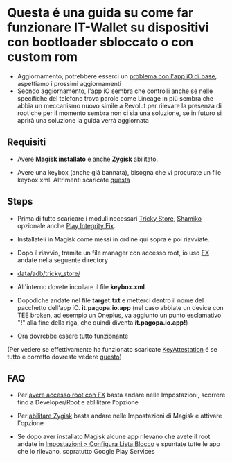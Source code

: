 # Questa é una guida su come far funzionare IT-Wallet su dispositivi con bootloader sbloccato o con custom rom
- Aggiornamento, potrebbere esserci un [problema con l'app iO di base](https://www.dday.it/redazione/51379/app-io-e-android-i-documenti-sullo-smartphone-non-vanno-nemmeno-con-alcuni-dispositivi-sicuri-ecco-perche), aspettiamo i prossimi aggiornamenti
- Secndo aggiornamento, l'app iO sembra che controlli anche se nelle specifiche del telefono trova parole come Lineage in più sembra che abbia un meccanismo nuovo simile a Revolut per rilevare la presenza di root che per il momento sembra non ci sia una soluzione, se in futuro si aprirà una soluzione la guida verrà aggiornata
## Requisiti

- Avere **Magisk installato** e anche **Zygisk** abilitato.

- Avere una keybox (anche giá bannata), bisogna che vi procurate un file keybox.xml. Altrimenti scaricate [questa](video/Chiavescatola.zip)


## Steps

- Prima di tutto scaricare i moduli necessari [Tricky Store](https://github.com/5ec1cff/TrickyStore/releases), [Shamiko](https://github.com/LSPosed/LSPosed.github.io/releases/) opzionale anche [Play Integrity Fix](https://github.com/chiteroman/PlayIntegrityFix/releases).

- Installateli in Magisk come messi in ordine qui sopra e poi riavviate.

- Dopo il riavvio, tramite un file manager con accesso root, io uso [FX](https://play.google.com/store/apps/details?id=nextapp.fx&hl=it) andate nella seguente directory

- [data/adb/tricky_store/](video/fxrootetrickystore.mp4)

- All'interno dovete incollare il file **keybox.xml**

- Dopodiche andate nel file **target.txt** e metterci dentro il nome del pacchetto dell'app iO. **it.pagopa.io.app** (nel caso abbiate un device con TEE broken, ad esempio un Oneplus, va aggiunto un punto esclamativo "**!**" alla fine della riga, che quindi diventa **it.pagopa.io.app!**)

- Ora dovrebbe essere tutto funzionante

(Per vedere se effettivamente ha funzionato scaricate [KeyAttestation](https://github.com/vvb2060/KeyAttestation/releases) é se tutto e corretto dovreste vedere [questo](video/ok.png))

## FAQ

- Per [avere accesso root con FX](video/fxrootetrickystore.mp4) basta andare nelle Impostazioni, scorrere fino a Developer/Root e ablilitare l'opzione

- Per [abilitare Zygisk](video/zygisk.mp4) basta andare nelle Impostazioni di Magisk e attivare l'opzione

- Se dopo aver installato Magisk alcune app rilevano che avete il root andate in [Impostazioni > Configura Lista Blocco](video/blocklist.mp4) e spuntate tutte le app che lo rilevano, sopratutto Google Play Services
